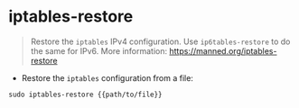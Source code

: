 # iptables-restore

> Restore the `iptables` IPv4 configuration.
> Use `ip6tables-restore` to do the same for IPv6.
> More information: <https://manned.org/iptables-restore>

- Restore the `iptables` configuration from a file:

`sudo iptables-restore {{path/to/file}}`
